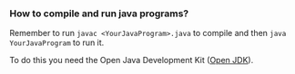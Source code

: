### How to compile and run java programs?
Remember to run `javac <YourJavaProgram>.java` to compile and then `java YourJavaProgram` to run it. 

To do this you need the Open Java Development Kit ([Open JDK](https://openjdk.java.net/)).